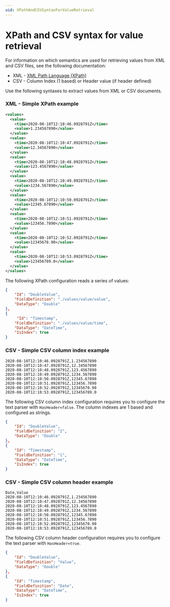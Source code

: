 ```yaml
---
uid: XPathAndCSVSyntaxForValueRetrieval
---
```


# XPath and CSV syntax for value retrieval

For information on which semantics are used for retrieving values from XML and CSV files, see the following documentation:

- XML - [XML Path Language (XPath)](https://www.w3.org/TR/1999/REC-xpath-19991116/)
- CSV - Column Index (1 based) or Header value (if header defined)

Use the following syntaxes to extract values from XML or CSV documents.

### XML - Simple XPath example

```xml
<values>
  <value>
    <time>2020-08-10T12:10:46.0928791Z</time>
    <value>1.234567890</value>
  </value>
  <value>
    <time>2020-08-10T12:10:47.0928791Z</time>
    <value>12.34567890</value>
  </value>
  <value>
    <time>2020-08-10T12:10:48.0928791Z</time>
    <value>123.4567890</value>
  </value>
  <value>
    <time>2020-08-10T12:10:49.0928791Z</time>
    <value>1234.567890</value>
  </value>
  <value>
    <time>2020-08-10T12:10:50.0928791Z</time>
    <value>12345.67890</value>
  </value>
  <value>
    <time>2020-08-10T12:10:51.0928791Z</time>
    <value>123456.7890</value>
  </value>
  <value>
    <time>2020-08-10T12:10:52.0928791Z</time>
    <value>12345678.90</value>
  </value>
  <value>
    <time>2020-08-10T12:10:53.0928791Z</time>
    <value>123456789.0</value>
  </value>
</values>
```

The following XPath configuration reads a series of values:

```json
{
    "Id": "DoubleValue",
    "FieldDefinition": "./values/value/value",
    "DataType": "Double"
},
{
     "Id": "Timestamp",
    "FieldDefinition": "./values/value/time",
    "DataType": "DateTime",
    "IsIndex": true
}
```

### CSV - Simple CSV column index example

```csv
2020-08-10T12:10:46.0928791Z,1.234567890
2020-08-10T12:10:47.0928791Z,12.34567890
2020-08-10T12:10:48.0928791Z,123.4567890
2020-08-10T12:10:49.0928791Z,1234.567890
2020-08-10T12:10:50.0928791Z,12345.67890
2020-08-10T12:10:51.0928791Z,123456.7890
2020-08-10T12:10:52.0928791Z,12345678.90
2020-08-10T12:10:53.0928791Z,123456789.0
```

The following CSV column index configuration requires you to configure the text parser with `HasHeader=false`. The column indexes are 1 based and configured as strings.

```json
{
    "Id": "DoubleValue",
    "FieldDefinition": "2",
    "DataType": "Double"
},
{
    "Id": "Timestamp",
    "FieldDefinition": "1",
    "DataType": "DateTime",
    "IsIndex": true
}
```

### CSV - Simple CSV column header example

```csv
Date,Value
2020-08-10T12:10:46.0928791Z,1.234567890
2020-08-10T12:10:47.0928791Z,12.34567890
2020-08-10T12:10:48.0928791Z,123.4567890
2020-08-10T12:10:49.0928791Z,1234.567890
2020-08-10T12:10:50.0928791Z,12345.67890
2020-08-10T12:10:51.0928791Z,123456.7890
2020-08-10T12:10:52.0928791Z,12345678.90
2020-08-10T12:10:53.0928791Z,123456789.0
```

The following CSV column header configuration requires you to configure the text parser with `HasHeader=true`.

```json
{
    "Id": "DoubleValue",
    "FieldDefinition": "Value",
    "DataType": "Double"
},
{
    "Id": "Timestamp",
    "FieldDefinition": "Date",
    "DataType": "DateTime",
    "IsIndex": true
}
```
